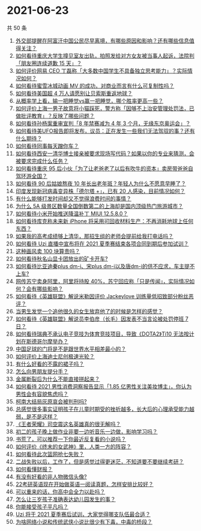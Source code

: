 # 2021-06-23

共 50 条

<!-- BEGIN -->
<!-- 最后更新时间 Wed Jun 23 2021 00:07:33 GMT+0800 (China Standard Time) -->

1. [外交部提醒在阿富汗中国公民尽早离境，有哪些原因和影响？还有哪些信息值得关注？](https://www.zhihu.com/question/466217700)
2. [如何看待重庆大学生撞见室友出轨，拍照发给对方女友被当事人起诉，法院判「朋友圈连续道歉 15
   天」？](https://www.zhihu.com/question/466513016)
3. [如何评价网易 CEO
   丁磊称「大多数中国学生不具备独立思考能力」？实际情况如何？](https://www.zhihu.com/question/466490549)
4. [如何看待蜜雪冰城动画 MV 的成功，对商业而言有什么可复制性吗？](https://www.zhihu.com/question/465195632)
5. [如何看待美国超 4 万人请愿别让贝索斯重返地球？](https://www.zhihu.com/question/466270783)
6. [从概率学上看，输一把睡觉vs赢一把睡觉，哪个胜率更高一些？](https://www.zhihu.com/question/461910176)
7. [如何评价上海一男子故意将小猫踩死，警方称「因够不上治安管理处罚法，已做批评教育」？反映了哪些问题？](https://www.zhihu.com/question/466304670)
8. [如何看待孙杨案重审宣判「8 年禁赛减为 4 年 3
   个月，无缘东京奥运会」？](https://www.zhihu.com/question/466646307)
9. [如何看待美UFO报告即将发布，议员：正在发生一些我们无法驾驭的事？还有什么期待？](https://www.zhihu.com/question/465771991)
10. [如何看待同事每天蹭你车？](https://www.zhihu.com/question/63645770)
11. [如何看待西安一清华博士接亲被要求现场写代码？如果以你的专业来猜测，会被要求完成什么任务？](https://www.zhihu.com/question/466165757)
12. [如何看待重庆 95
    后小伙「为了让老爸老了以后有吹牛的资本」卖房带爸爸自驾环游全国？](https://www.zhihu.com/question/466349378)
13. [如何看待 90 后姑娘熬夜 10
    年长出老年斑？年轻人为什么不愿意早睡了？](https://www.zhihu.com/question/466328145)
14. [印度发现新冠病毒变异株「德尔塔 +」，已有 20
    人感染，目前情况如何？](https://www.zhihu.com/question/466349358)
15. [有什么能够打发时间却又不觉得浪费时间的事情？](https://www.zhihu.com/question/301386253)
16. [为什么 5A
    级景区数量全国倒数第二的上海却是国内顶级热门旅游城市？](https://www.zhihu.com/question/466381415)
17. [如何看待小米开始推送降温补丁 MIUI 12.5.8.0？](https://www.zhihu.com/question/466310277)
18. [如何看待库克称未来新 iPhone
    将采用可回收材料生产：不再消耗地球上任何东西？](https://www.zhihu.com/question/466278095)
19. [如果我的高考成绩够上清华，那招生组的老师会提前给我打电话吗？](https://www.zhihu.com/question/454386015)
20. [如何看待 Uzi 直播中宣布将在 2021
    夏季赛结束各项合同到期后参加试训？](https://www.zhihu.com/question/465645680)
21. [这种画风卖 100 块算贵吗？](https://www.zhihu.com/question/465453498)
22. [如何看待秋名山显卡团放出的矿卡开车?](https://www.zhihu.com/question/465645313)
23. [如何看待比亚迪秦plus dm-i、宋plus
    dm-i以及唐dm-i的供不应求，车主提不上车?](https://www.zhihu.com/question/459492306)
24. [网传苏宁卖身阿里，阿里将持股
    40%，苏宁回应称「只是传闻」，实际情况如何？会有哪些影响？](https://www.zhihu.com/question/466571042)
25. [如何看待《英雄联盟》解说米勒因评价 Jackeylove
    训练量低招致部分粉丝恶评？](https://www.zhihu.com/question/466123710)
26. [当男生发觉一个追他很久的女生放弃他了的时候是怎样的感觉？](https://www.zhihu.com/question/266589774)
27. [如何看待《英雄联盟》解说员李伯彦（长毛）因发表不当言论被处罚停班 7
    日？](https://www.zhihu.com/question/466514186)
28. [如何看待瑞典不承认电子竞技为体育竞技项目，导致《DOTA2》Ti10
    无法按计划在斯德哥尔摩举办？](https://www.zhihu.com/question/466481205)
29. [中国足球的门将是不是跟世界水平相差最小的？](https://www.zhihu.com/question/409596507)
30. [如何评价上海迪士尼创极速光轮？](https://www.zhihu.com/question/445718276)
31. [有什么好看的不露的裙子吗？](https://www.zhihu.com/question/449495437)
32. [怎么向男朋友提分手？](https://www.zhihu.com/question/327222167)
33. [金属断裂后为什么不能直接拼起来？](https://www.zhihu.com/question/34674308)
34. [如何看待 2021 男性消费洞察报告显示「1.85
    亿男性关注美妆博主」，你认为男性会有容貌焦虑吗？](https://www.zhihu.com/question/466573038)
35. [柯南大结局灰原哀会被判刑吗?](https://www.zhihu.com/question/386040910)
36. [总感觉很多事实证明孩子在儿童时期受的挫折越多，长大后的心理承受能力越弱，是不是这样？](https://www.zhihu.com/question/266704437)
37. [《王者荣耀》司空震这名英雄真的很无解吗？](https://www.zhihu.com/question/462884750)
38. [初二的孩子晚上做作业非要一边听音乐一边做，影响学习吗？](https://www.zhihu.com/question/421790883)
39. [书荒了，可以推荐一下你最近反复看的小说吗？](https://www.zhihu.com/question/379247015)
40. [如何评价《终末的女武神》里，人类一方的阵容？](https://www.zhihu.com/question/326427730)
41. [如何看待此次篮网抢七失败？](https://www.zhihu.com/question/466102154)
42. [二战失败以后，工作了，但是感觉过得更迷茫，不知道要不要继续考研？](https://www.zhihu.com/question/460355264)
43. [如何看懂财报？](https://www.zhihu.com/question/19645090)
44. [有没有好看的非人物微信头像?](https://www.zhihu.com/question/387563344)
45. [22考研英语现在开始做英语一阅读真题，怎样安排比较好？](https://www.zhihu.com/question/466315395)
46. [可以重来的话，你高中会全力以赴吗？](https://www.zhihu.com/question/463562103)
47. [怎么让三岁孩子准确表达幼儿园发生的事？](https://www.zhihu.com/question/455057144)
48. [你能接受孩子平凡吗？](https://www.zhihu.com/question/455639319)
49. [Uzi 将于 2021 夏季赛后试训，大家觉得哪支队伍最合适？](https://www.zhihu.com/question/466298886)
50. [为啥网络小说和传统武侠小说比很少有下毒，中毒的桥段？](https://www.zhihu.com/question/466556670)

<!-- END -->
